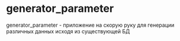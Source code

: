 generator_parameter
===================

generator_parameter - приложение на скорую руку для генерации различных данных исходя из существующей БД
